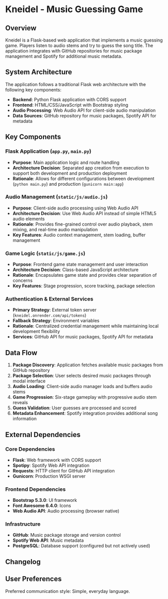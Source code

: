 # Kneidel - Music Guessing Game

## Overview

Kneidel is a Flask-based web application that implements a music guessing game. Players listen to audio stems and try to guess the song title. The application integrates with GitHub repositories for music package management and Spotify for additional music metadata.

## System Architecture

The application follows a traditional Flask web architecture with the following key components:

- **Backend**: Python Flask application with CORS support
- **Frontend**: HTML/CSS/JavaScript with Bootstrap styling
- **Audio Processing**: Web Audio API for client-side audio manipulation
- **Data Sources**: GitHub repository for music packages, Spotify API for metadata

## Key Components

### Flask Application (`app.py`, `main.py`)
- **Purpose**: Main application logic and route handling
- **Architecture Decision**: Separated app creation from execution to support both development and production deployment
- **Rationale**: Allows for different configurations between development (`python main.py`) and production (`gunicorn main:app`)

### Audio Management (`static/js/audio.js`)
- **Purpose**: Client-side audio processing using Web Audio API
- **Architecture Decision**: Use Web Audio API instead of simple HTML5 audio elements
- **Rationale**: Provides fine-grained control over audio playback, stem mixing, and real-time audio manipulation
- **Key Features**: Audio context management, stem loading, buffer management

### Game Logic (`static/js/game.js`)
- **Purpose**: Frontend game state management and user interaction
- **Architecture Decision**: Class-based JavaScript architecture
- **Rationale**: Encapsulates game state and provides clear separation of concerns
- **Key Features**: Stage progression, score tracking, package selection

### Authentication & External Services
- **Primary Strategy**: External token server (`kneidel.onrender.com/api/tokens`)
- **Fallback Strategy**: Environment variables
- **Rationale**: Centralized credential management while maintaining local development flexibility
- **Services**: GitHub API for music packages, Spotify API for metadata

## Data Flow

1. **Package Discovery**: Application fetches available music packages from GitHub repository
2. **Package Selection**: User selects desired music packages through modal interface
3. **Audio Loading**: Client-side audio manager loads and buffers audio stems
4. **Game Progression**: Six-stage gameplay with progressive audio stem reveals
5. **Guess Validation**: User guesses are processed and scored
6. **Metadata Enhancement**: Spotify integration provides additional song information

## External Dependencies

### Core Dependencies
- **Flask**: Web framework with CORS support
- **Spotipy**: Spotify Web API integration
- **Requests**: HTTP client for GitHub API integration
- **Gunicorn**: Production WSGI server

### Frontend Dependencies
- **Bootstrap 5.3.0**: UI framework
- **Font Awesome 6.4.0**: Icons
- **Web Audio API**: Audio processing (browser native)

### Infrastructure
- **GitHub**: Music package storage and version control
- **Spotify Web API**: Music metadata
- **PostgreSQL**: Database support (configured but not actively used)

## Changelog

## User Preferences

Preferred communication style: Simple, everyday language.